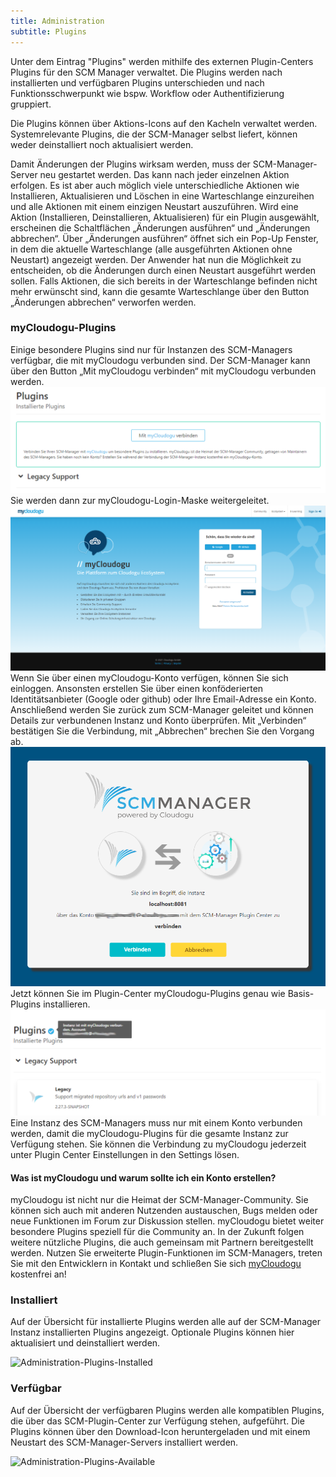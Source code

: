 ```yaml
---
title: Administration
subtitle: Plugins
---
```

Unter dem Eintrag "Plugins" werden mithilfe des externen Plugin-Centers Plugins für den SCM Manager verwaltet. Die Plugins werden nach installierten und verfügbaren Plugins unterschieden und nach Funktionsschwerpunkt wie bspw. Workflow oder Authentifizierung gruppiert.

Die Plugins können über Aktions-Icons auf den Kacheln verwaltet werden. Systemrelevante Plugins, die der SCM-Manager selbst liefert, können weder deinstalliert noch aktualisiert werden.

Damit Änderungen der Plugins wirksam werden, muss der SCM-Manager-Server neu gestartet werden. Das kann nach jeder einzelnen Aktion erfolgen. Es ist aber auch möglich viele unterschiedliche Aktionen wie Installieren, Aktualisieren und Löschen in eine Warteschlange einzureihen und alle Aktionen mit einem einzigen Neustart auszuführen. Wird eine Aktion (Installieren, Deinstallieren, Aktualisieren) für ein Plugin ausgewählt, erscheinen die Schaltflächen „Änderungen ausführen“ und „Änderungen abbrechen“. Über „Änderungen ausführen“ öffnet sich ein Pop-Up Fenster, in dem die aktuelle Warteschlange (alle ausgeführten Aktionen ohne Neustart) angezeigt werden. Der Anwender hat nun die Möglichkeit zu entscheiden, ob die Änderungen durch einen Neustart ausgeführt werden sollen. Falls Aktionen, die sich bereits in der Warteschlange befinden nicht mehr erwünscht sind, kann die gesamte Warteschlange über den Button „Änderungen abbrechen“ verworfen werden.

### myCloudogu-Plugins
Einige besondere Plugins sind nur für Instanzen des SCM-Managers verfügbar, die mit myCloudogu verbunden sind. Der SCM-Manager kann über den Button „Mit myCloudogu verbinden“ mit myCloudogu verbunden werden.
![Plugin-Center nicht verbunden, Button zur Verbindung mit myCloudogu](assets/administration-plugin-center-not-connected.png)
Sie werden dann zur myCloudogu-Login-Maske weitergeleitet. 
![myCloudogu-Login-Maske](assets/myCloudogu-login.png)
Wenn Sie über einen myCloudogu-Konto verfügen, können Sie sich einloggen. Ansonsten erstellen Sie über einen konföderierten Identitätsanbieter (Google oder github) oder Ihre Email-Adresse ein Konto.
Anschließend werden Sie zurück zum SCM-Manager geleitet und können Details zur verbundenen Instanz und Konto überprüfen. Mit „Verbinden“ bestätigen Sie die Verbindung, mit „Abbrechen“ brechen Sie den Vorgang ab.
![Bestätigung der Verbindung mit myCloudogu](assets/administration-myC-confirmation.png)
Jetzt können Sie im Plugin-Center myCloudogu-Plugins genau wie Basis-Plugins installieren.
![SCM-Manager mit myCloudogu verbunden](assets/administration-plugin-center-connected.png)
Eine Instanz des SCM-Managers muss nur mit einem Konto verbunden werden, damit die myCloudogu-Plugins für die gesamte Instanz zur Verfügung stehen.
Sie können die Verbindung zu myCloudogu jederzeit unter Plugin Center Einstellungen in den Settings lösen.

#### Was ist myCloudogu und warum sollte ich ein Konto erstellen?
myCloudogu ist nicht nur die Heimat der SCM-Manager-Community. Sie können sich auch mit anderen Nutzenden austauschen, Bugs melden oder neue Funktionen im Forum zur Diskussion stellen.
myCloudogu bietet weiter besondere Plugins speziell für die Community an. In der Zukunft folgen weitere nützliche Plugins, die auch gemeinsam mit Partnern bereitgestellt werden.
Nutzen Sie erweiterte Plugin-Funktionen im SCM-Managers, treten Sie mit den Entwicklern in Kontakt und schließen Sie sich [myCloudogu](https://my.cloudogu.com) kostenfrei an!

### Installiert
Auf der Übersicht für installierte Plugins werden alle auf der SCM-Manager Instanz installierten Plugins angezeigt. Optionale Plugins können hier aktualisiert und deinstalliert werden. 

![Administration-Plugins-Installed](assets/administration-plugins-installed.png)

### Verfügbar
Auf der Übersicht der verfügbaren Plugins werden alle kompatiblen Plugins, die über das SCM-Plugin-Center zur Verfügung stehen, aufgeführt. Die Plugins können über den Download-Icon heruntergeladen und mit einem Neustart des SCM-Manager-Servers installiert werden. 

![Administration-Plugins-Available](assets/administration-plugins-available.png)
